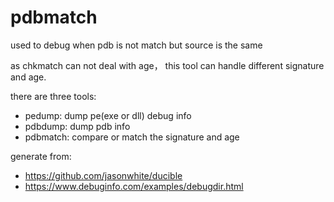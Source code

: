 # pdbmatch
used to debug when pdb is not match but source is the same

as chkmatch can not deal with age， this tool can handle different signature and age.

there are three tools:
- pedump: dump pe(exe or dll) debug info
- pdbdump: dump pdb info
- pdbmatch: compare or match the signature and age 

generate from:
- https://github.com/jasonwhite/ducible
- https://www.debuginfo.com/examples/debugdir.html

